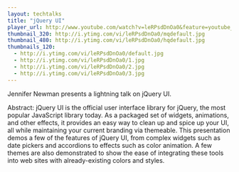```yaml
---
layout: techtalks
title: "jQuery UI"
player_url: http://www.youtube.com/watch?v=leRPsdDnOa0&feature=youtube_gdata_player
thumbnail_320: http://i.ytimg.com/vi/leRPsdDnOa0/mqdefault.jpg
thumbnail_480: http://i.ytimg.com/vi/leRPsdDnOa0/hqdefault.jpg
thumbnails_120: 
  - http://i.ytimg.com/vi/leRPsdDnOa0/default.jpg
  - http://i.ytimg.com/vi/leRPsdDnOa0/1.jpg
  - http://i.ytimg.com/vi/leRPsdDnOa0/2.jpg
  - http://i.ytimg.com/vi/leRPsdDnOa0/3.jpg
---
```

Jennifer Newman presents a lightning talk on jQuery UI.

Abstract: jQuery UI is the official user interface library for jQuery, the most popular JavaScript library today. As a packaged set of widgets, animations, and other effects, it provides an easy way to clean up and spice up your UI, all while maintaining your current branding via themeable.  This presentation demos a few of the features of jQuery UI, from complex widgets such as date pickers and accordions to effects such as color animation. A few themes are also demonstrated to show the ease of integrating these tools into web sites with already-existing colors and styles.
